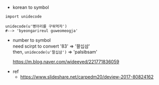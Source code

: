 - korean to symbol
```
import unidecode

unidecode(u'병아리를 구워먹자')
#--> 'byeongarireul guweomeogja'
```

- number to symbol  
  need scirpt to convert '83' => '팔십삼'  
  then, `unidecode(u'팔십삼')` => 'palsibsam'

  https://m.blog.naver.com/wideeyed/221771836059


* ref
  - https://www.slideshare.net/carpedm20/deview-2017-80824162



